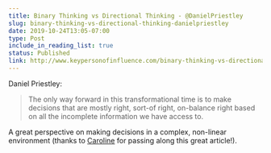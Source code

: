 ```yaml
---
title: Binary Thinking vs Directional Thinking - @DanielPriestley
slug: binary-thinking-vs-directional-thinking-danielpriestley
date: 2019-10-24T13:05-07:00
type: Post
include_in_reading_list: true
status: Published
link: http://www.keypersonofinfluence.com/binary-thinking-vs-directional-thinking/
---
```


Daniel Priestley:

> The only way forward in this transformational time is to make decisions that are mostly right, sort-of right, on-balance right based on all the incomplete information we have access to.

A great perspective on making decisions in a complex, non-linear environment (thanks to [Caroline](https://twitter.com/carolinerioux) for passing along this great article!).
